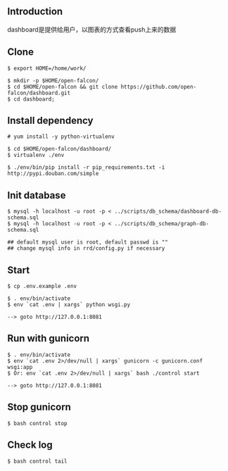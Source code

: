 ## Introduction

dashboard是提供给用户，以图表的方式查看push上来的数据


## Clone

    $ export HOME=/home/work/

    $ mkdir -p $HOME/open-falcon/
    $ cd $HOME/open-falcon && git clone https://github.com/open-falcon/dashboard.git
    $ cd dashboard;

## Install dependency

    # yum install -y python-virtualenv

    $ cd $HOME/open-falcon/dashboard/
    $ virtualenv ./env

    $ ./env/bin/pip install -r pip_requirements.txt -i http://pypi.douban.com/simple


## Init database

    $ mysql -h localhost -u root -p < ../scripts/db_schema/dashboard-db-schema.sql
    $ mysql -h localhost -u root -p < ../scripts/db_schema/graph-db-schema.sql

    ## default mysql user is root, default passwd is ""
    ## change mysql info in rrd/config.py if necessary


## Start

    $ cp .env.example .env

    $ . env/bin/activate
    $ env `cat .env | xargs` python wsgi.py

    --> goto http://127.0.0.1:8081


## Run with gunicorn

    $ . env/bin/activate
    $ env `cat .env 2>/dev/null | xargs` gunicorn -c gunicorn.conf wsgi:app
    $ Or: env `cat .env 2>/dev/null | xargs` bash ./control start

    --> goto http://127.0.0.1:8081


## Stop gunicorn

    $ bash control stop

## Check log

    $ bash control tail
